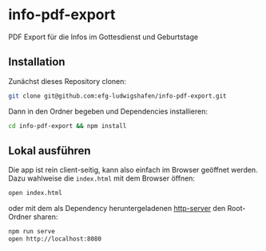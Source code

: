 # info-pdf-export
PDF Export für die Infos im Gottesdienst und Geburtstage

## Installation

Zunächst dieses Repository clonen:

```bash
git clone git@github.com:efg-ludwigshafen/info-pdf-export.git
```

Dann in den Ordner begeben und Dependencies installieren:

```bash
cd info-pdf-export && npm install
```

## Lokal ausführen

Die app ist rein client-seitig, kann also einfach im Browser geöffnet werden.
Dazu wahlweise die `index.html` mit dem Browser öffnen:

```bash
open index.html
```

oder mit dem als Dependency heruntergeladenen [http-server](https://github.com/indexzero/http-server)
den Root-Ordner sharen:

```bash
npm run serve
open http://localhost:8080
```